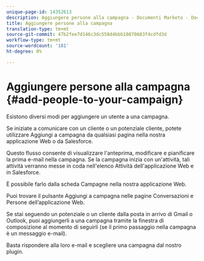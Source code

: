 ```yaml
---
unique-page-id: 14352613
description: Aggiungere persone alla campagna - Documenti Marketo - Documentazione prodotto
title: Aggiungere persone alla campagna
translation-type: tm+mt
source-git-commit: 47b2fee7d146c3dc558d4bbb10070683f4cdfd3d
workflow-type: tm+mt
source-wordcount: '181'
ht-degree: 0%

---
```



# Aggiungere persone alla campagna {#add-people-to-your-campaign}

Esistono diversi modi per aggiungere un utente a una campagna.

Se iniziate a comunicare con un cliente o un potenziale cliente, potete utilizzare Aggiungi a campagna da qualsiasi pagina nella nostra applicazione Web o da Salesforce.

Questo flusso consente di visualizzare l&#39;anteprima, modificare e pianificare la prima e-mail nella campagna. Se la campagna inizia con un&#39;attività, tali attività verranno messe in coda nell&#39;elenco Attività dell&#39;applicazione Web e in Salesforce.

È possibile farlo dalla scheda Campagne nella nostra applicazione Web.

Puoi trovare il pulsante Aggiungi a campagna nelle pagine Conversazioni e Persone dell’applicazione Web.

Se stai seguendo un potenziale o un cliente dalla posta in arrivo di Gmail o Outlook, puoi aggiungerli a una campagna tramite la finestra di composizione al momento di seguirli (se il primo passaggio nella campagna è un messaggio e-mail).

Basta rispondere alla loro e-mail e scegliere una campagna dal nostro plugin.
